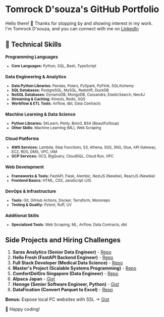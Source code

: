 # Tomrock D'souza's GitHub Portfolio

Hello there! 👋 Thanks for stopping by and showing interest in my work.   
I'm Tomrock D'souza, and you can connect with me on [LinkedIn](https://www.linkedin.com/in/tomrockdsouza/) 

## 🚀 Technical Skills

<small>

### Programming Languages
- **Core Languages:** Python, SQL, Bash, TypeScript

### Data Engineering & Analytics
- **Data Python Libraries:** Pandas, Polars, PySpark, PyFlink, SQLAlchemy  
- **SQL Databases:** PostgreSQL, MySQL, Redshift, DuckDB  
- **NoSQL Databases:** DynamoDB, MongoDB, Cassandra, ElasticSearch, Neo4J  
- **Streaming & Caching:** Kinesis, Redis, SQS  
- **Workflow & ETL Tools:** Airflow, dbt, Data Contracts  

### Machine Learning & Data Science
- **Python Libraries:** SKLearn, Plotly, Boto3, BS4 (BeautifulSoup)  
- **Other Skills:** Machine Learning (ML), Web Scraping  

### Cloud Platforms
- **AWS Services:** Lambda, Step Functions, S3, Athena, SQS, SNS, Glue, API Gateway, EC2, RDS, DMS, VPC, IAM  
- **GCP Services:** GCS, BigQuery, CloudSQL, Cloud Run, VPC  

### Web Development
- **Frameworks & Tools:** FastAPI, Flask, Alembic, NestJS (Newbie), ReactJS (Newbie)  
- **Frontend Basics:** HTML, CSS, JavaScript (JS)  

### DevOps & Infrastructure
- **Tools:** Git, GitHub Actions, Docker, Terraform, Monorepo  
- **Testing & Quality:** Pytest, Ruff, UV  

### Additional Skills
- **Specialized Tools:** Web Scraping, ML, Airflow, Data Contracts, dbt  

</small>

## Side Projects and Hiring Challenges
1. **Saras Analytics (Senior Data Engineer)** - [Repo](https://github.com/tomrockdsouza/bigquery-cleaning-challenge)  
2. **Hello Fresh (FastAPI Backend Engineer)** - [Repo](https://github.com/tomrockdsouza/fastapi-challenge)  
3. **Full Stack Developer (Medical Data Science)** - [Repo](https://github.com/tomrockdsouza/medical-imaging-dicom-assignment)  
4. **Master's Project (Scalable Systems Programming)** - [Repo](https://github.com/tomrockdsouza/mrjob-ssp)  
5. **ComfortDelGro Singapore (Data Engineer)** - [Repo](https://github.com/tomrockdsouza/singapore-weather)  
6. **Alpaca Japan** - [Gist](https://gist.github.com/tomrockdsouza/3b4b3f744ade13d7c6cd9ad97a6b25f6)  
7. **Hennge (Senior Software Engineer, Python)** - [Gist](https://gist.github.com/tomrockdsouza/e96af7e590ef3aa9c09761377c5be8cb)  
8. **DataFication (Convert Parquet to Excel)** - [Repo](https://github.com/tomrockdsouza/datafication)  

**Bonus:** Expose local PC websites with SSL → [Gist](https://gist.github.com/tomrockdsouza/d41e6cec7aaa2bbaa3867e1b1ec2430e)  

🚀 Happy coding!
